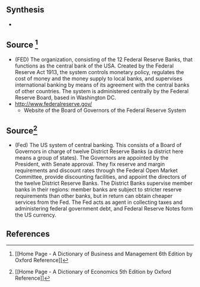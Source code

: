 ## Synthesis
- 
## Source [^1]
- (FED) The organization, consisting of the 12 Federal Reserve Banks, that functions as the central bank of the USA. Created by the Federal Reserve Act 1913, the system controls monetary policy, regulates the cost of money and the money supply to local banks, and supervises international banking by means of its agreement with the central banks of other countries. The system is administered centrally by the Federal Reserve Board, based in Washington DC.
- http://www.federalreserve.gov/
	- Website of the Board of Governors of the Federal Reserve System
## Source[^2]
- (Fed) The US system of central banking. This consists of a Board of Governors in charge of twelve District Reserve Banks (a district here means a group of states). The Governors are appointed by the President, with Senate approval. They fix reserve and margin requirements and discount rates through the Federal Open Market Committee, provide discounting facilities, and appoint the directors of the twelve District Reserve Banks. The District Banks supervise member banks in their regions: member banks are subject to stricter reserve requirements than other banks, but in return can obtain cheaper services from the Fed. The Fed acts as agent in collecting taxes and administering federal government debt, and Federal Reserve Notes form the US currency.
## References

[^1]: [[Home Page - A Dictionary of Business and Management 6th Edition by Oxford Reference]]
[^2]: [[Home Page - A Dictionary of Economics 5th Edition by Oxford Reference]]